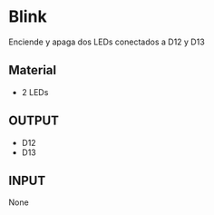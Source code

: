 # Blink

Enciende y apaga dos LEDs conectados a D12 y D13


## Material
* 2 LEDs

## OUTPUT
* D12
* D13

## INPUT
None
